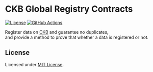# CKB Global Registry Contracts

[![License]](#license)
[![GitHub Actions]](https://github.com/yangby-cryptape/ckb-global-registry/actions)

Register data on [CKB] and guarantee no duplicates, \
and provide a method to prove that whether a data is registered or not.

[License]: https://img.shields.io/badge/License-MIT-blue.svg
[GitHub Actions]: https://github.com/yangby-cryptape/ckb-global-registry/workflows/CI/badge.svg

## License

Licensed under [MIT License].

[CKB]: https://github.com/nervosnetwork/ckb

[MIT License]: LICENSE
